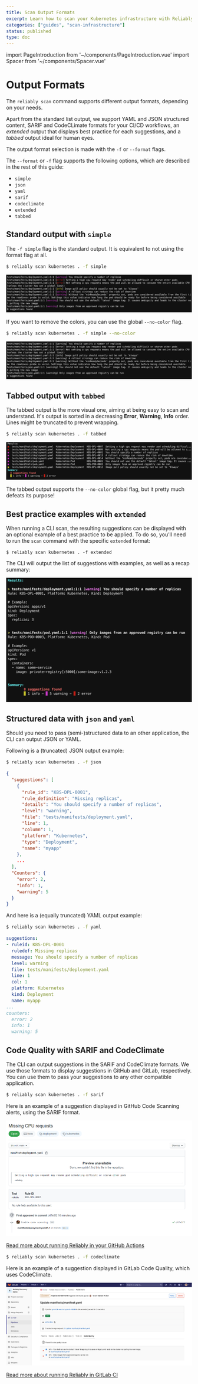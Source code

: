 ```yaml
---
title: Scan Output Formats
excerpt: Learn how to scan your Kubernetes infrastructure with Reliably, to surface and fix potential reliability issues.
categories: ["guides", "scan-infrastructure"]
status: published
type: doc
---
```

import PageIntroduction from '~/components/PageIntroduction.vue'
import Spacer from '~/components/Spacer.vue'

# Output Formats

<PageIntroduction>

The <code>reliably scan</code> command supports different output formats,
depending on your needs.

</PageIntroduction>

Apart from the standard list output, we support YAML and JSON structured
content, SARIF and CodeCLimate formats for your CI/CD workflows, an _extended_
output that displays best practice for each suggestions, and a _tabbed_ output
ideal for human eyes.

The output format selection is made with the `-f` or `--format` flags.

The `--format` or `-f` flag supports the following options, which are described in the
rest of this guide:

* `simple`
* `json`
* `yaml`
* `sarif`
* `codeclimate`
* `extended`
* `tabbed`

## Standard output with `simple`

The `-f simple` flag is the standard output. It is equivalent to not using the
format flag at all.

```bash
$ reliably scan kubernetes . -f simple
```

![Screenshot of the standard output of the reliably scan command](./images/cli-scan-simple.png)

If you want to remove the colors, you can use the global `--no-color` flag.

```bash
$ reliably scan kubernetes . -f simple --no-color
```

![Screenshot of colorless output of the reliably scan command](./images/cli-scan-simple-no-color.png)

## Tabbed output with `tabbed`

The tabbed output is the more visual one, aiming at being easy to scan and
understand. It's output is sorted in a decreasing **Error**, **Warning**,
**Info** order. Lines might be truncated to prevent wrapping.

```bash
$ reliably scan kubernetes . -f tabbed
```

![Screenshot of the tabbed output of a reliably scan command](./images/cli-scan-tabbed.png)

The tabbed output supports the `--no-color` global flag, but it pretty much
defeats its purpose!

## Best practice examples with `extended`

When running a CLI scan, the resulting suggestions can be displayed
with an optional example of a best practice to be applied. To do so, you'll
need to run the `scan` command with the specific `extended` format:

```console
$ reliably scan kubernetes . -f extended
```

The CLI will output the list of suggestions with examples, as well as a
recap summary:

![Screenshot of the extended output of a reliably scan command](./images/cli-scan-extended.png)

## Structured data with `json` and `yaml`

Should you need to pass (semi-)structured data to an other application, the CLI
can output JSON or YAML.

Following is a (truncated) JSON output example:

```bash
$ reliably scan kubernetes . -f json
```

```json
{
  "suggestions": [
    {
      "rule_id": "K8S-DPL-0001",
      "rule_definition": "Missing replicas",
      "details": "You should specify a number of replicas",
      "level": "warning",
      "file": "tests/manifests/deployment.yaml",
      "line": 1,
      "column": 1,
      "platform": "Kubernetes",
      "type": "Deployment",
      "name": "myapp"
    },
    ...
  ],
  "Counters": {
    "error": 2,
    "info": 1,
    "warning": 5
  }
}
```
<Spacer />

And here is a (equally truncated) YAML output example:

```bash
$ reliably scan kubernetes . -f yaml
```

```yaml
suggestions:
- ruleid: K8S-DPL-0001
  ruledef: Missing replicas
  message: You should specify a number of replicas
  level: warning
  file: tests/manifests/deployment.yaml
  line: 1
  col: 1
  platform: Kubernetes
  kind: Deployment
  name: myapp
...
counters:
  error: 2
  info: 1
  warning: 5
```

## Code Quality with SARIF and CodeClimate

The CLI can output suggestions in the SARIF and CodeClimate formats. We use
those formats to display suggestions in GitHub and GitLab, respectively. You can
use them to pass your suggestions to any other compatible application.

```bash
$ reliably scan kubernetes . -f sarif
```

Here is an example of a suggestion displayed in GitHub Code Scanning alerts,
using the SARIF format.

![Screenshot of a suggestion in GitHub](./images/github-sarif.png)

[Read more about running Reliably in your GitHub Actions](/docs/guides/ci-pipeline/github-action/)

<Spacer />

```bash
$ reliably scan kubernetes . -f codeclimate
```

Here is an example of a suggestion displayed in GitLab Code Quality, which uses
CodeClimate.

![Screenshot of a suggestions list in GitLab](./images/gitlab-codeclimate.png)

[Read more about running Reliably in GitLab CI](/docs/guides/ci-pipeline/gitlab-pipeline/)